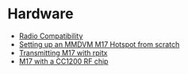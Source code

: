 # Hardware

<ul>
    <li><a href="{{ '/radio_compatibility' | relative_url }}">Radio Compatibility</a></li>
    <li><a href="{{ '/hotspot_mmdvm' | relative_url }}">Setting up an MMDVM M17 Hotspot from scratch</a></li>
    <li><a href="{{ '/m17_rpitx' | relative_url }}">Transmitting M17 with rpitx</a></li>
    <li><a href="{{ '/cc1200' | relative_url }}">M17 with a CC1200 RF chip</a></li>
</ul>